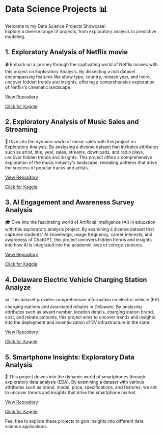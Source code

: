 # Data Science Projects 📊

Welcome to my Data Science Projects Showcase!  
Explore a diverse range of projects, from exploratory analysis to predictive modeling.

## 1. Exploratory Analysis of Netflix movie

🎬 Embark on a journey through the captivating world of Netflix movies with this project on Exploratory Analysis. By dissecting a rich dataset encompassing features like show type, country, release year, and more, uncover hidden trends and insights, offering a comprehensive exploration of Netflix's cinematic landscape.

[View Repository](https://github.com/msjahid/Data_Science_Projects/tree/main/netflix_exploratory_analysis)

[Click for Kaggle](https://www.kaggle.com/code/msjahid/exploratory-analysis-of-netflix-movie)

## 2. Exploratory Analysis of Music Sales and Streaming

🎵 Dive into the dynamic world of music sales with this project on Exploratory Analysis. By analyzing a diverse dataset that includes attributes such as artist, title, year, sales, streams, downloads, and radio plays, uncover hidden trends and insights. This project offers a comprehensive exploration of the music industry's landscape, revealing patterns that drive the success of popular tracks and artists.

[View Repository](https://github.com/msjahid/Data-Science-Projects/tree/main/music_sales_analysis)

[Click for Kaggle](https://www.kaggle.com/code/msjahid/exploratory-analysis-of-music-sales-and-streaming)

## 3. AI Engagement and Awareness Survey Analysis

🎓 Dive into the fascinating world of Artificial Intelligence (AI) in education with this exploratory analysis project. By examining a diverse dataset that captures students' AI knowledge, usage frequency, career interests, and awareness of ChatGPT, this project uncovers hidden trends and insights into how AI is integrated into the academic lives of college students.

[View Repository](https://github.com/msjahid/Data-Science-Projects/tree/main/ai_using_school)

[Click for Kaggle](https://www.kaggle.com/code/msjahid/ai-engagement-and-awareness-survey-analysis)

## 4. Delaware Electric Vehicle Charging Station Analyze

📊 This dataset provides comprehensive information on electric vehicle (EV) charging stations and associated rebates in Delaware. By analyzing attributes such as award number, location details, charging station brand, cost, and rebate amounts, this project aims to uncover trends and insights into the deployment and incentivization of EV infrastructure in the state.

[View Repository](https://github.com/msjahid/Data-Science-Projects/tree/main/ev_analysis)

[Click for Kaggle](https://www.kaggle.com/code/msjahid/delaware-electric-vehicle-charging-station-analyze)

## 5. Smartphone Insights: Exploratory Data Analysis

📱 This project delves into the dynamic world of smartphones through exploratory data analysis (EDA). By examining a dataset with various attributes such as brand, model, price, specifications, and features, we aim to uncover trends and insights that drive the smartphone market.

[View Repository](https://github.com/msjahid/Data-Science-Projects/tree/main/smartphone_eda)

[Click for Kaggle](https://www.kaggle.com/code/msjahid/smartphone-insights-exploratory-data-analysis)

Feel free to explore these projects to gain insights into different data science applications.
